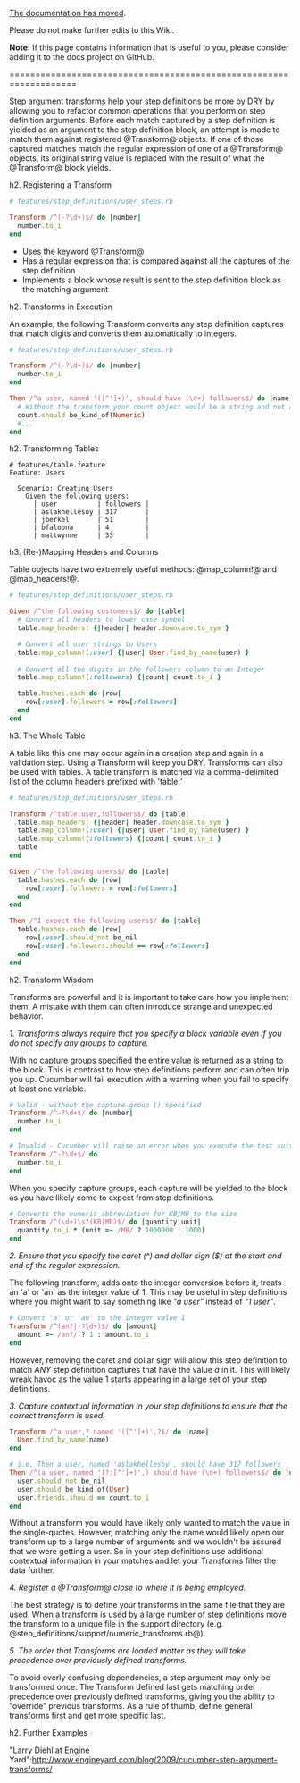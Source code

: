 [The documentation has moved](https://docs.cucumber.io/).

Please do not make further edits to this Wiki.

**Note:** If this page contains information that is useful to you, please consider adding it to the docs project on GitHub.

===================================================================

Step argument transforms help your step definitions be more by DRY by allowing you to refactor common operations that you perform on step definition arguments.  Before each match captured by a step definition is yielded as an argument to the step definition block, an attempt is made to match them against registered @Transform@ objects.  If one of those captured matches match the regular expression of one of a @Transform@ objects, its original string value is replaced with the result of what the @Transform@ block yields.


h2. Registering a Transform

```ruby
# features/step_definitions/user_steps.rb

Transform /^(-?\d+)$/ do |number|
  number.to_i
end
```

* Uses the keyword @Transform@
* Has a regular expression that is compared against all the captures of the step definition
* Implements a block whose result is sent to the step definition block as the matching argument 


h2. Transforms in Execution

An example, the following Transform converts any step definition captures that match digits and converts them automatically to integers.

```ruby
# features/step_definitions/user_steps.rb

Transform /^(-?\d+)$/ do |number|
  number.to_i
end

Then /^a user, named '([^']+)', should have (\d+) followers$/ do |name,count|
  # Without the transform your count object would be a string and not a number 
  count.should be_kind_of(Numeric)
  #...  
end
```

h2. Transforming Tables

```gherkin
# features/table.feature
Feature: Users

  Scenario: Creating Users
    Given the following users:
      | user          | followers |
      | aslakhellesoy | 317       |
      | jberkel       | 51        |
      | bfaloona      | 4         |
      | mattwynne     | 33        |
```

h3. (Re-)Mapping Headers and Columns

Table objects have two extremely useful methods: @map_column!@ and @map_headers!@.

```ruby
# features/step_definitions/user_steps.rb

Given /^the following customers$/ do |table|
  # Convert all headers to lower case symbol
  table.map_headers! {|header| header.downcase.to_sym }

  # Convert all user strings to Users
  table.map_column!(:user) {|user| User.find_by_name(user) }
  
  # Convert all the digits in the followers column to an Integer
  table.map_column!(:followers) {|count| count.to_i }

  table.hashes.each do |row|
    row[:user].followers = row[:followers]
  end
end
```

h3. The Whole Table

A table like this one may occur again in a creation step and again in a validation step.  Using a Transform will keep you DRY.  Transforms can also be used with tables. A table transform is matched via a comma-delimited list of the column headers prefixed with 'table:'

```ruby
# features/step_definitions/user_steps.rb

Transform /^table:user,followers$/ do |table|
  table.map_headers! {|header| header.downcase.to_sym }
  table.map_column!(:user) {|user| User.find_by_name(user) }
  table.map_column!(:followers) {|count| count.to_i }
  table
end

Given /^the following users$/ do |table|
  table.hashes.each do |row|
    row[:user].followers = row[:followers]
  end
end

Then /^I expect the following users$/ do |table|
  table.hashes.each do |row|
    row[:user].should_not be_nil
    row[:user].followers.should == row[:followers]
  end
end
```

h2. Transform Wisdom

Transforms are powerful and it is important to take care how you implement them.  A mistake with them can often introduce strange and unexpected behavior.


*1. Transforms always require that you specify a block variable even if you do not specify any groups to capture.*  

With no capture groups specified the entire value is returned as a string to the block.  This is contrast to how step definitions perform and can often trip you up.  Cucumber will fail execution with a warning when you fail to specify at least one variable.

```ruby
# Valid - without the capture group () specified
Transform /^-?\d+$/ do |number|
  number.to_i
end

# Invalid - Cucumber will raise an error when you execute the test suite
Transform /^-?\d+$/ do
  number.to_i
end
```

When you specify capture groups, each capture will be yielded to the block as you have likely come to expect from step definitions.

```ruby
# Converts the numeric abbreviation for KB/MB to the size 
Transform /^(\d+)\s?(KB|MB)$/ do |quantity,unit|
  quantity.to_i * (unit =~ /MB/ ? 1000000 : 1000)
end
```


*2. Ensure that you specify the caret (^) and dollar sign ($) at the start and end of the regular expression.*

The following transform, adds onto the integer conversion before it, treats an 'a' or 'an' as the integer value of 1.  This may be useful in step definitions where you might want to say something like _"a user"_ instead of _"1 user"_.

```ruby
# Convert 'a' or 'an' to the integer value 1
Transform /^(an?|-?\d+)$/ do |amount|
  amount =~ /an?/ ? 1 : amount.to_i
end
```

However, removing the caret and dollar sign will allow this step definition to match *ANY* step definition captures that have the value _a_ in it.  This will likely wreak havoc as the value 1 starts appearing in a large set of your step definitions.


*3. Capture contextual information in your step definitions to ensure that the correct transform is used.*

```ruby
Transform /^a user,? named '([^']+)',?$/ do |name|
  User.find_by_name(name)
end

# i.e. Then a user, named 'aslakhellesoy', should have 317 followers
Then /^(a user, named '(?:[^']+)',) should have (\d+) followers$/ do |user,count|
  user.should_not be_nil
  user.should be_kind_of(User)
  user.friends.should == count.to_i
end
```

Without a transform you would have likely only wanted to match the value in the single-quotes.  However, matching only the name would likely open our transform up to a large number of arguments and we wouldn't be assured that we were getting a user.  So in your step definitions use additional contextual information in your matches and let your Transforms filter the data further.


*4. Register a @Transform@ close to where it is being employed.*

The best strategy is to define your transforms in the same file that they are used.  When a transform is used by a large number of step definitions move the transform to a unique file in the support directory (e.g. @step_definitions/support/numeric_transforms.rb@).

*5. The order that Transforms are loaded matter as they will take precedence over previously defined transforms.*

To avoid overly confusing dependencies, a step argument may only be transformed once. The Transform defined last gets matching order precedence over previously defined transforms, giving you the ability to “override” previous transforms. As a rule of thumb, define general transforms first and get more specific last.

h2. Further Examples

"Larry Diehl at Engine Yard":http://www.engineyard.com/blog/2009/cucumber-step-argument-transforms/


